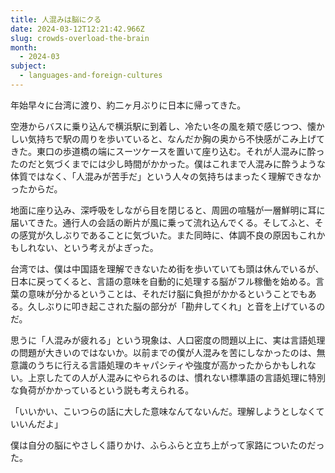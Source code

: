 ```yaml
---
title: 人混みは脳にクる
date: 2024-03-12T12:21:42.966Z
slug: crowds-overload-the-brain
month:
  - 2024-03
subject:
  - languages-and-foreign-cultures
---
```

年始早々に台湾に渡り、約二ヶ月ぶりに日本に帰ってきた。

空港からバスに乗り込んで横浜駅に到着し、冷たい冬の風を頬で感じつつ、懐かしい気持ちで駅の周りを歩いていると、なんだか胸の奥から不快感がこみ上げてきた。東口の歩道橋の端にスーツケースを置いて座り込む。それが人混みに酔ったのだと気づくまでには少し時間がかかった。僕はこれまで人混みに酔うような体質ではなく、「人混みが苦手だ」という人々の気持ちはまったく理解できなかったからだ。

地面に座り込み、深呼吸をしながら目を閉じると、周囲の喧騒が一層鮮明に耳に届いてきた。通行人の会話の断片が風に乗って流れ込んでくる。そしてふと、その感覚が久しぶりであることに気づいた。また同時に、体調不良の原因もこれかもしれない、という考えがよぎった。

台湾では、僕は中国語を理解できないため街を歩いていても頭は休んでいるが、日本に戻ってくると、言語の意味を自動的に処理する脳がフル稼働を始める。言葉の意味が分かるということは、それだけ脳に負担がかかるということでもある。久しぶりに叩き起こされた脳の部分が「勘弁してくれ」と音を上げているのだ。

思うに「人混みが疲れる」という現象は、人口密度の問題以上に、実は言語処理の問題が大きいのではないか。以前までの僕が人混みを苦にしなかったのは、無意識のうちに行える言語処理のキャパシティや強度が高かったからかもしれない。上京したての人が人混みにやられるのは、慣れない標準語の言語処理に特別な負荷がかかっているという説も考えられる。

「いいかい、こいつらの話に大した意味なんてないんだ。理解しようとしなくていいんだよ」

僕は自分の脳にやさしく語りかけ、ふらふらと立ち上がって家路についたのだった。